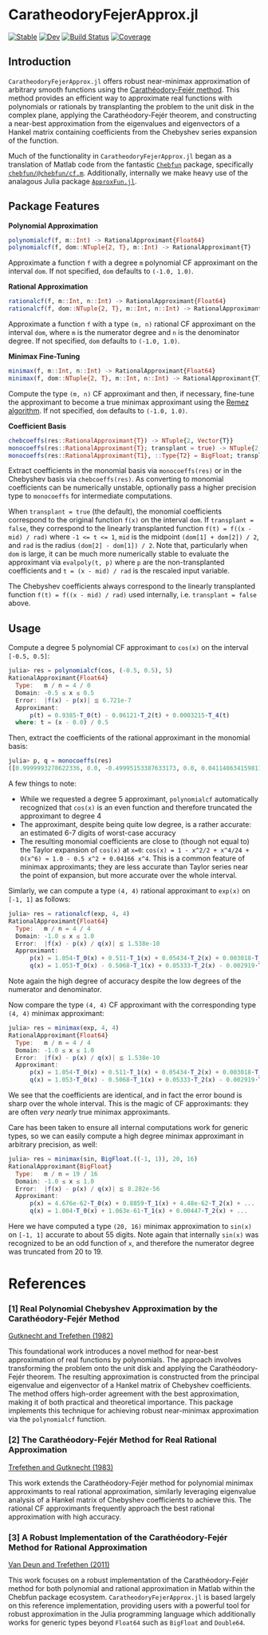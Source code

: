 # CaratheodoryFejerApprox.jl

[![Stable](https://img.shields.io/badge/docs-stable-blue.svg)](https://jondeuce.github.io/CaratheodoryFejerApprox.jl/stable/)
[![Dev](https://img.shields.io/badge/docs-dev-blue.svg)](https://jondeuce.github.io/CaratheodoryFejerApprox.jl/dev/)
[![Build Status](https://github.com/jondeuce/CaratheodoryFejerApprox.jl/actions/workflows/CI.yml/badge.svg?branch=main)](https://github.com/jondeuce/CaratheodoryFejerApprox.jl/actions/workflows/CI.yml?query=branch%3Amain)
[![Coverage](https://codecov.io/gh/jondeuce/CaratheodoryFejerApprox.jl/branch/main/graph/badge.svg)](https://codecov.io/gh/jondeuce/CaratheodoryFejerApprox.jl)

## Introduction

`CaratheodoryFejerApprox.jl` offers robust near-minimax approximation of arbitrary smooth functions using the [Carathéodory-Fejér method](https://github.com/jondeuce/CaratheodoryFejerApprox.jl/tree/master#References). This method provides an efficient way to approximate real functions with polynomials or rationals by transplanting the problem to the unit disk in the complex plane, applying the Carathéodory-Fejér theorem, and constructing a near-best approximation from the eigenvalues and eigenvectors of a Hankel matrix containing coefficients from the Chebyshev series expansion of the function.

Much of the functionality in `CaratheodoryFejerApprox.jl` began as a translation of Matlab code from the fantastic [`Chebfun`](https://github.com/chebfun/chebfun/tree/master) package, specifically [`chebfun/@chebfun/cf.m`](https://github.com/chebfun/chebfun/blob/master/%40chebfun/cf.m). Additionally, internally we make heavy use of the analagous Julia package [`ApproxFun.jl`](https://github.com/JuliaApproximation/ApproxFun.jl).

## Package Features

**Polynomial Approximation**

```julia
polynomialcf(f, m::Int) -> RationalApproximant{Float64}
polynomialcf(f, dom::NTuple{2, T}, m::Int) -> RationalApproximant{T}
```
Approximate a function `f` with a degree `m` polynomial CF approximant on the interval `dom`. If not specified, `dom` defaults to `(-1.0, 1.0)`.

**Rational Approximation**

```julia
rationalcf(f, m::Int, n::Int) -> RationalApproximant{Float64}
rationalcf(f, dom::NTuple{2, T}, m::Int, n::Int) -> RationalApproximant{T}
```
Approximate a function `f` with a type `(m, n)` rational CF approximant on the interval `dom`, where `m` is the numerator degree and `n` is the denominator degree. If not specified, `dom` defaults to `(-1.0, 1.0)`.

**Minimax Fine-Tuning**

```julia
minimax(f, m::Int, n::Int) -> RationalApproximant{Float64}
minimax(f, dom::NTuple{2, T}, m::Int, n::Int) -> RationalApproximant{T}
```
Compute the type `(m, n)` CF approximant and then, if necessary, fine-tune the approximant to become a true minimax approximant using the [Remez algorithm](https://en.wikipedia.org/wiki/Remez_algorithm). If not specified, `dom` defaults to `(-1.0, 1.0)`.

**Coefficient Basis**

```julia
chebcoeffs(res::RationalApproximant{T}) -> NTuple{2, Vector{T}}
monocoeffs(res::RationalApproximant{T}; transplant = true) -> NTuple{2, Vector{T}}
monocoeffs(res::RationalApproximant{T1}, ::Type{T2} = BigFloat; transplant = true) -> NTuple{2, Vector{T1}}
```
Extract coefficients in the monomial basis via `monocoeffs(res)` or in the Chebyshev basis via `chebcoeffs(res)`. As converting to monomial coefficients can be numerically unstable, optionally pass a higher precision type to `monocoeffs` for intermediate computations.

When `transplant = true` (the default), the monomial coefficients correspond to the original function `f(x)` on the interval `dom`. If `transplant = false`, they correspond to the linearly transplanted function `f(t) = f((x - mid) / rad)` where `-1 <= t <= 1`, `mid` is the midpoint `(dom[1] + dom[2]) / 2`, and `rad` is the radius `(dom[2] - dom[1]) / 2`. Note that, particularly when `dom` is large, it can be much more numerically stable to evaluate the approximant via `evalpoly(t, p)` where `p` are the non-transplanted coefficients and `t = (x - mid) / rad` is the rescaled input variable.

The Chebyshev coefficients always correspond to the linearly transplanted function `f(t) = f((x - mid) / rad)` used internally, i.e. `transplant = false` above.

## Usage

Compute a degree 5 polynomial CF approximant to `cos(x)` on the interval `[-0.5, 0.5]`:

```julia
julia> res = polynomialcf(cos, (-0.5, 0.5), 5)
RationalApproximant{Float64}
  Type:   m / n = 4 / 0
  Domain: -0.5 ≤ x ≤ 0.5
  Error:  |f(x) - p(x)| ⪅ 6.721e-7
  Approximant:
      p(t) = 0.9385⋅T_0(t) - 0.06121⋅T_2(t) + 0.0003215⋅T_4(t)
  where: t = (x - 0.0) / 0.5
```

Then, extract the coefficients of the rational approximant in the monomial basis:

```julia
julia> p, q = monocoeffs(res)
([0.9999993278622336, 0.0, -0.49995153387633173, 0.0, 0.04114863415981116], [1.0])
```

A few things to note:
- While we requested a degree 5 approximant, `polynomialcf` automatically recognized that `cos(x)` is an even function and therefore truncated the approximant to degree 4
- The approximant, despite being quite low degree, is a rather accurate: an estimated 6-7 digits of worst-case accuracy
- The resulting monomial coefficients are close to (though not equal to) the Taylor expansion of `cos(x)` at `x=0`: `cos(x) = 1 - x^2/2 + x^4/24 + O(x^6) ≈ 1.0 - 0.5 x^2 + 0.04166 x^4`. This is a common feature of minimax approximants; they are less accurate than Taylor series near the point of expansion, but more accurate over the whole interval.

Simlarly, we can compute a type `(4, 4)` rational approximant to `exp(x)` on `[-1, 1]` as follows:

```julia
julia> res = rationalcf(exp, 4, 4)
RationalApproximant{Float64}
  Type:   m / n = 4 / 4
  Domain: -1.0 ≤ x ≤ 1.0
  Error:  |f(x) - p(x) / q(x)| ⪅ 1.538e-10
  Approximant:
      p(x) = 1.054⋅T_0(x) + 0.511⋅T_1(x) + 0.05434⋅T_2(x) + 0.003018⋅T_3(x) + 7.582e-5⋅T_4(x)
      q(x) = 1.053⋅T_0(x) - 0.5068⋅T_1(x) + 0.05333⋅T_2(x) - 0.002919⋅T_3(x) + 7.173e-5⋅T_4(x)
```

Note again the high degree of accuracy despite the low degrees of the numerator and denominator.

Now compare the type `(4, 4)` CF approximant with the corresponding type `(4, 4)` minimax approximant:

```julia
julia> res = minimax(exp, 4, 4)
RationalApproximant{Float64}
  Type:   m / n = 4 / 4
  Domain: -1.0 ≤ x ≤ 1.0
  Error:  |f(x) - p(x) / q(x)| ⪅ 1.538e-10
  Approximant:
      p(x) = 1.054⋅T_0(x) + 0.511⋅T_1(x) + 0.05434⋅T_2(x) + 0.003018⋅T_3(x) + 7.582e-5⋅T_4(x)
      q(x) = 1.053⋅T_0(x) - 0.5068⋅T_1(x) + 0.05333⋅T_2(x) - 0.002919⋅T_3(x) + 7.173e-5⋅T_4(x)
```

We see that the coefficients are identical, and in fact the error bound is sharp over the whole interval. This is the magic of CF approximants: they are often *very nearly* true minimax approximants.

Care has been taken to ensure all internal computations work for generic types, so we can easily compute a high degree minimax approximant in arbitrary precision, as well:

```julia
julia> res = minimax(sin, BigFloat.((-1, 1)), 20, 16)
RationalApproximant{BigFloat}
  Type:   m / n = 19 / 16
  Domain: -1.0 ≤ x ≤ 1.0
  Error:  |f(x) - p(x) / q(x)| ⪅ 8.282e-56
  Approximant:
      p(x) = 4.676e-62⋅T_0(x) + 0.8859⋅T_1(x) + 4.48e-62⋅T_2(x) + ...
      q(x) = 1.004⋅T_0(x) + 1.063e-61⋅T_1(x) + 0.00447⋅T_2(x) + ...
```

Here we have computed a type `(20, 16)` minimax approximation to `sin(x)` on `[-1, 1]` accurate to about 55 digits. Note again that internally `sin(x)` was recognized to be an odd function of `x`, and therefore the numerator degree was truncated from 20 to 19.

# References

### [1] Real Polynomial Chebyshev Approximation by the Carathéodory-Fejér Method
[Gutknecht and Trefethen (1982)](https://epubs.siam.org/doi/abs/10.1137/0719022)

This foundational work introduces a novel method for near-best approximation of real functions by polynomials. The approach involves transforming the problem onto the unit disk and applying the Carathéodory-Fejér theorem. The resulting approximation is constructed from the principal eigenvalue and eigenvector of a Hankel matrix of Chebyshev coefficients. The method offers high-order agreement with the best approximation, making it of both practical and theoretical importance. This package implements this technique for achieving robust near-minimax approximation via the `polynomialcf` function.

### [2] The Carathéodory-Fejér Method for Real Rational Approximation
[Trefethen and Gutknecht (1983)](https://epubs.siam.org/doi/abs/10.1137/0720030)

This work extends the Carathéodory-Fejér method for polynomial minimax approximants to real rational approximation, similarly leveraging eigenvalue analysis of a Hankel matrix of Chebyshev coefficients to achieve this. The rational CF approximants frequently approach the best rational approximation with high accuracy.

### [3] A Robust Implementation of the Carathéodory-Fejér Method for Rational Approximation
[Van Deun and Trefethen (2011)](https://doi.org/10.1007/s10543-011-0331-7)

This work focuses on a robust implementation of the Carathéodory-Fejér method for both polynomial and rational approximation in Matlab within the Chebfun package ecosystem. `CaratheodoryFejerApprox.jl` is based largely on this reference implementation, providing users with a powerful tool for robust approximation in the Julia programming language which additionally works for generic types beyond `Float64` such as `BigFloat` and `Double64`.
